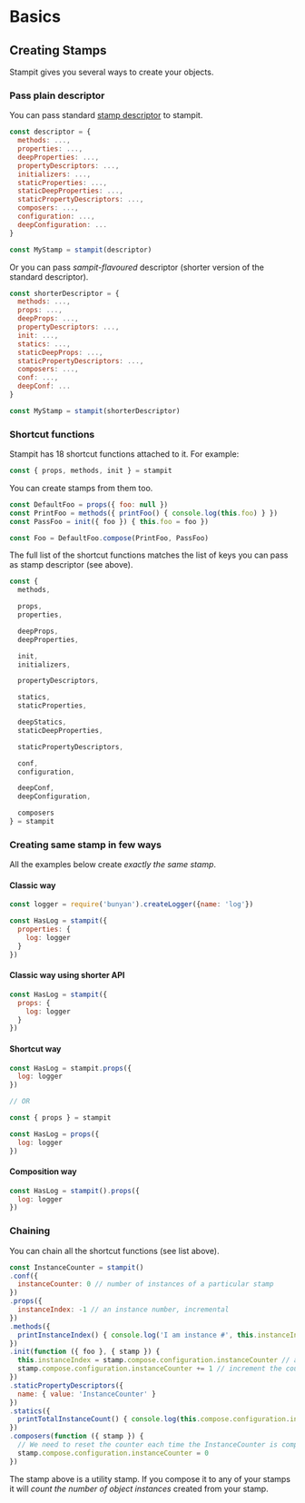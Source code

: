 # Basics

## Creating Stamps

Stampit gives you several ways to create your objects.

### Pass plain descriptor

You can pass standard [stamp descriptor](/composition.md) to stampit.

```js
const descriptor = {
  methods: ...,
  properties: ...,
  deepProperties: ...,
  propertyDescriptors: ...,
  initializers: ...,
  staticProperties: ...,
  staticDeepProperties: ...,
  staticPropertyDescriptors: ...,
  composers: ...,
  configuration: ...,
  deepConfiguration: ...
}

const MyStamp = stampit(descriptor)
```

Or you can pass _sampit-flavoured_ descriptor \(shorter version of the standard descriptor\).

```js
const shorterDescriptor = {
  methods: ...,
  props: ...,
  deepProps: ...,
  propertyDescriptors: ...,
  init: ...,
  statics: ...,
  staticDeepProps: ...,
  staticPropertyDescriptors: ...,
  composers: ...,
  conf: ...,
  deepConf: ...
}

const MyStamp = stampit(shorterDescriptor)
```

### Shortcut functions

Stampit has 18 shortcut functions attached to it. For example:

```js
const { props, methods, init } = stampit
```

You can create stamps from them too.

```js
const DefaultFoo = props({ foo: null })
const PrintFoo = methods({ printFoo() { console.log(this.foo) } })
const PassFoo = init({ foo }) { this.foo = foo })

const Foo = DefaultFoo.compose(PrintFoo, PassFoo)
```

The full list of the shortcut functions matches the list of keys you can pass as stamp descriptor \(see above\).

```js
const {
  methods,

  props,
  properties,

  deepProps,
  deepProperties,

  init,  
  initializers,

  propertyDescriptors,

  statics,
  staticProperties,

  deepStatics,
  staticDeepProperties,

  staticPropertyDescriptors,

  conf,
  configuration,

  deepConf,
  deepConfiguration,

  composers
} = stampit
```

### Creating same stamp in few ways

All the examples below create _exactly the same stamp_.

#### Classic way

```js
const logger = require('bunyan').createLogger({name: 'log'})

const HasLog = stampit({
  properties: {
    log: logger
  }
})
```

#### Classic way using shorter API

```js
const HasLog = stampit({
  props: {
    log: logger
  }
})
```

#### Shortcut way

```js
const HasLog = stampit.props({
  log: logger
})

// OR

const { props } = stampit

const HasLog = props({
  log: logger
})
```

#### Composition way

```js
const HasLog = stampit().props({
  log: logger
})
```

### Chaining

You can chain all the shortcut functions \(see list above\).

```js
const InstanceCounter = stampit()
.conf({
  instanceCounter: 0 // number of instances of a particular stamp
})
.props({
  instanceIndex: -1 // an instance number, incremental
})
.methods({
  printInstanceIndex() { console.log('I am instance #', this.instanceIndex) } 
})
.init(function ({ foo }, { stamp }) {
  this.instanceIndex = stamp.compose.configuration.instanceCounter // assign instance number
  stamp.compose.configuration.instanceCounter += 1 // increment the counter
})
.staticPropertyDescriptors({ 
  name: { value: 'InstanceCounter' }
})
.statics({ 
  printTotalInstanceCount() { console.log(this.compose.configuration.instanceCounter) } 
})
.composers(function ({ stamp }) {
  // We need to reset the counter each time the InstanceCounter is composed with.
  stamp.compose.configuration.instanceCounter = 0
})
```

The stamp above is a utility stamp. If you compose it to any of your stamps it will _count the number of object instances_ created from your stamp.

